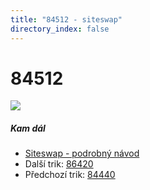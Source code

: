 ```yaml
---
title: "84512 - siteswap"
directory_index: false
---
```


# 84512

![](/animace/siteswap/84512.gif)

##### Kam dál

- [Siteswap - podrobný návod](/siteswap.html "Podrobné vysvětlení siteswapů..")
- Další trik: [86420](86420.html "Siteswap 86420")
- Předchozí trik: [84440](84440.html "Siteswap 84440")

